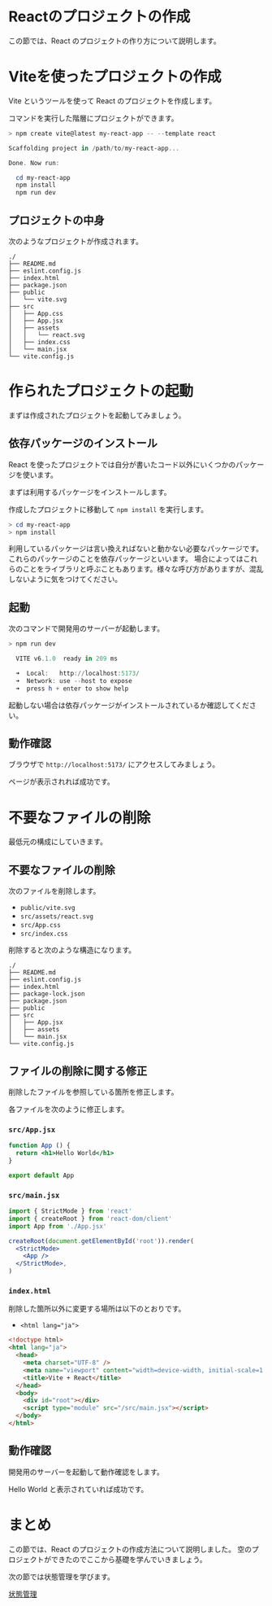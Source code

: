 # Reactのプロジェクトの作成

この節では、React のプロジェクトの作り方について説明します。

# Viteを使ったプロジェクトの作成

Vite というツールを使って React のプロジェクトを作成します。

コマンドを実行した階層にプロジェクトができます。

```powershell
> npm create vite@latest my-react-app -- --template react

Scaffolding project in /path/to/my-react-app...

Done. Now run:

  cd my-react-app
  npm install
  npm run dev
```

## プロジェクトの中身

次のようなプロジェクトが作成されます。

```
./
├── README.md
├── eslint.config.js
├── index.html
├── package.json
├── public
│   └── vite.svg
├── src
│   ├── App.css
│   ├── App.jsx
│   ├── assets
│   │   └── react.svg
│   ├── index.css
│   └── main.jsx
└── vite.config.js

```

# 作られたプロジェクトの起動

まずは作成されたプロジェクトを起動してみましょう。

## 依存パッケージのインストール

React を使ったプロジェクトでは自分が書いたコード以外にいくつかのパッケージを使います。

まずは利用するパッケージをインストールします。

作成したプロジェクトに移動して `npm install` を実行します。

```powershell
> cd my-react-app
> npm install
```

利用しているパッケージは言い換えればないと動かない必要なパッケージです。これらのパッケージのことを依存パッケージといいます。
場合によってはこれらのことをライブラリと呼ぶこともあります。様々な呼び方がありますが、混乱しないように気をつけてください。


## 起動

次のコマンドで開発用のサーバーが起動します。

```powershell
> npm run dev

  VITE v6.1.0  ready in 209 ms

  ➜  Local:   http://localhost:5173/
  ➜  Network: use --host to expose
  ➜  press h + enter to show help
```

起動しない場合は依存パッケージがインストールされているか確認してください。

## 動作確認

ブラウザで `http://localhost:5173/` にアクセスしてみましょう。

ページが表示されれば成功です。

# 不要なファイルの削除

最低元の構成にしていきます。

## 不要なファイルの削除

次のファイルを削除します。

- `public/vite.svg`
- `src/assets/react.svg`
- `src/App.css`
- `src/index.css`

削除すると次のような構造になります。

```
./
├── README.md
├── eslint.config.js
├── index.html
├── package-lock.json
├── package.json
├── public
├── src
│   ├── App.jsx
│   ├── assets
│   └── main.jsx
└── vite.config.js
```

## ファイルの削除に関する修正

削除したファイルを参照している箇所を修正します。

各ファイルを次のように修正します。

### `src/App.jsx`

```jsx
function App () {
  return <h1>Hello World</h1>
}

export default App

```

### `src/main.jsx`

```jsx
import { StrictMode } from 'react'
import { createRoot } from 'react-dom/client'
import App from './App.jsx'

createRoot(document.getElementById('root')).render(
  <StrictMode>
    <App />
  </StrictMode>,
)
```

### `index.html`

削除した箇所以外に変更する場所は以下のとおりです。

- `<html lang="ja">`

```html
<!doctype html>
<html lang="ja">
  <head>
    <meta charset="UTF-8" />
    <meta name="viewport" content="width=device-width, initial-scale=1.0" />
    <title>Vite + React</title>
  </head>
  <body>
    <div id="root"></div>
    <script type="module" src="/src/main.jsx"></script>
  </body>
</html>
```

## 動作確認

開発用のサーバーを起動して動作確認をします。

Hello World と表示されていれば成功です。

# まとめ

この節では、React のプロジェクトの作成方法について説明しました。
空のプロジェクトができたのでここから基礎を学んでいきましょう。

次の節では状態管理を学びます。

[状態管理](./02-state-management.md)
